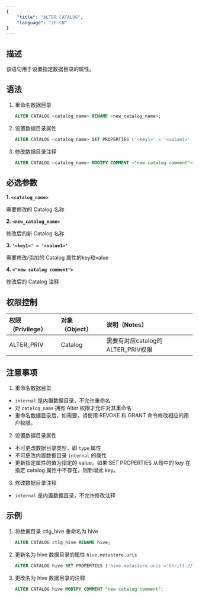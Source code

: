```yaml
---
{
    "title": "ALTER CATALOG",
    "language": "zh-CN"
}
---
```


<!--
Licensed to the Apache Software Foundation (ASF) under one
or more contributor license agreements.  See the NOTICE file
distributed with this work for additional information
regarding copyright ownership.  The ASF licenses this file
to you under the Apache License, Version 2.0 (the
"License"); you may not use this file except in compliance
with the License.  You may obtain a copy of the License at

  http://www.apache.org/licenses/LICENSE-2.0

Unless required by applicable law or agreed to in writing,
software distributed under the License is distributed on an
"AS IS" BASIS, WITHOUT WARRANTIES OR CONDITIONS OF ANY
KIND, either express or implied.  See the License for the
specific language governing permissions and limitations
under the License.
-->

## 描述

该语句用于设置指定数据目录的属性。

## 语法
1) 重命名数据目录

    ```sql
    ALTER CATALOG <catalog_name> RENAME <new_catalog_name>;
    ```

2) 设置数据目录属性

    ```sql
    ALTER CATALOG <catalog_name> SET PROPERTIES ('<key1>' = '<value1>' [, '<key2>' = '<value2>']); 
    ```

3) 修改数据目录注释

    ```sql
    ALTER CATALOG <catalog_name> MODIFY COMMENT <"new catalog comment">;
    ```

## 必选参数

**1. `<catalog_name>`**

需要修改的 Catalog 名称

**2. `<new_catalog_name>`**

修改后的新 Catalog 名称

**3. `'<key1>' = '<value1>'`**

需要修改/添加的 Catalog 属性的key和value

**4. `<"new catalog comment">`**

修改后的 Catalog 注释

## 权限控制
| 权限（Privilege） | 对象（Object）    | 说明（Notes）                 |
|:--------------|:--------------|:--------------------------|
| ALTER_PRIV    | Catalog       | 需要有对应catalog的ALTER_PRIV权限 |

## 注意事项

1) 重命名数据目录
- `internal` 是内置数据目录，不允许重命名
- 对 `catalog_name` 拥有 Alter 权限才允许对其重命名
- 重命名数据目录后，如需要，请使用 REVOKE 和 GRANT 命令修改相应的用户权限。

2) 设置数据目录属性
- 不可更改数据目录类型，即 `type` 属性
- 不可更改内置数据目录 `internal` 的属性
- 更新指定属性的值为指定的 value。如果 SET PROPERTIES 从句中的 key 在指定 catalog 属性中不存在，则新增此 key。

3) 修改数据目录注释
- `internal` 是内置数据目录，不允许修改注释

## 示例

1. 将数据目录 ctlg_hive 重命名为 hive

    ```sql
    ALTER CATALOG ctlg_hive RENAME hive;
    ```

2. 更新名为 hive 数据目录的属性 `hive.metastore.uris`

    ```sql
    ALTER CATALOG hive SET PROPERTIES ('hive.metastore.uris'='thrift://172.21.0.1:9083');
    ```

3. 更改名为 hive 数据目录的注释

    ```sql
    ALTER CATALOG hive MODIFY COMMENT "new catalog comment";
    ```
